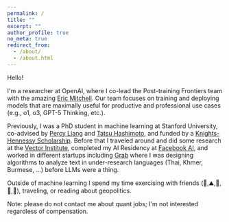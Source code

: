 ```yaml
---
permalink: /
title: ""
excerpt: ""
author_profile: true
no_meta: true
redirect_from: 
  - /about/
  - /about.html
---
```


Hello!

I'm a researcher at OpenAI, where I co-lead the Post-training Frontiers team with the amazing [Eric Mitchell](https://ericmitchell.ai/).
Our team focuses on training and deploying models that are maximally useful for productive and professional use cases (e.g., o1, o3, GPT-5 Thinking, etc.).

Previously, I was a PhD student in machine learning at Stanford University, co-advised by [Percy Liang](https://cs.stanford.edu/~pliang/) and [Tatsu Hashimoto](https://thashim.github.io/), and funded by a [Knights-Hennessy Scholarship](https://knight-hennessy.stanford.edu/).
Before that I traveled around and did some research at the [Vector Institute](https://vectorinstitute.ai/), completed my AI Residency at [Facebook AI](https://research.fb.com/programs/facebook-ai-residency-program/), and worked in different startups including [Grab](https://en.wikipedia.org/wiki/Grab_(company)) where I was designing algorithms to analyze text in under-research languages (Thai, Khmer, Burmese, ...) before LLMs were a thing.

Outside of machine learning I spend my time exercising with friends (:ski:,:mountain:,:badminton:,:volleyball:,:runner:), traveling, or reading about geopolitics.

Note: please do not contact me about quant jobs; I'm not interested regardless of compensation.
<!-- News
======
- May 2021: Incredibly honored to have been selected as a [Knights-Hennessy Scholar](https://knight-hennessy.stanford.edu/).
- April 2021: I will be starting my PhD at Stanford University in September 2021.
- September 2020: Just finished my Facebook AI residency. Next up: internship at Vector Institute for one year.

 -->
